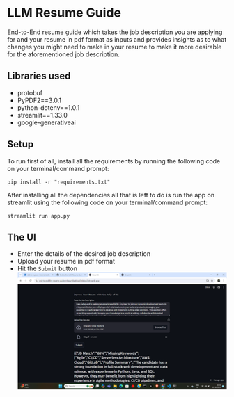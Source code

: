 # LLM Resume Guide
End-to-End resume guide which takes the job description you are applying for and your resume in pdf format as inputs and provides insights as to what changes you might need to make in your resume to make it more desirable for the aforementioned job description.

## Libraries used
* protobuf
* PyPDF2==3.0.1
* python-dotenv==1.0.1
* streamlit==1.33.0
* google-generativeai

## Setup
To run first of all, install all the requirements by running the following code on your terminal/command prompt:

```
pip install -r "requirements.txt"
```

After installing all the dependencies all that is left to do is run the app on streamlit using the following code on your terminal/command prompt:
```
streamlit run app.py
```
## The UI
* Enter the details of the desired job description
* Upload your resume in pdf format
* Hit the `Submit` button
![demo image](./images/Screenshot.png)
